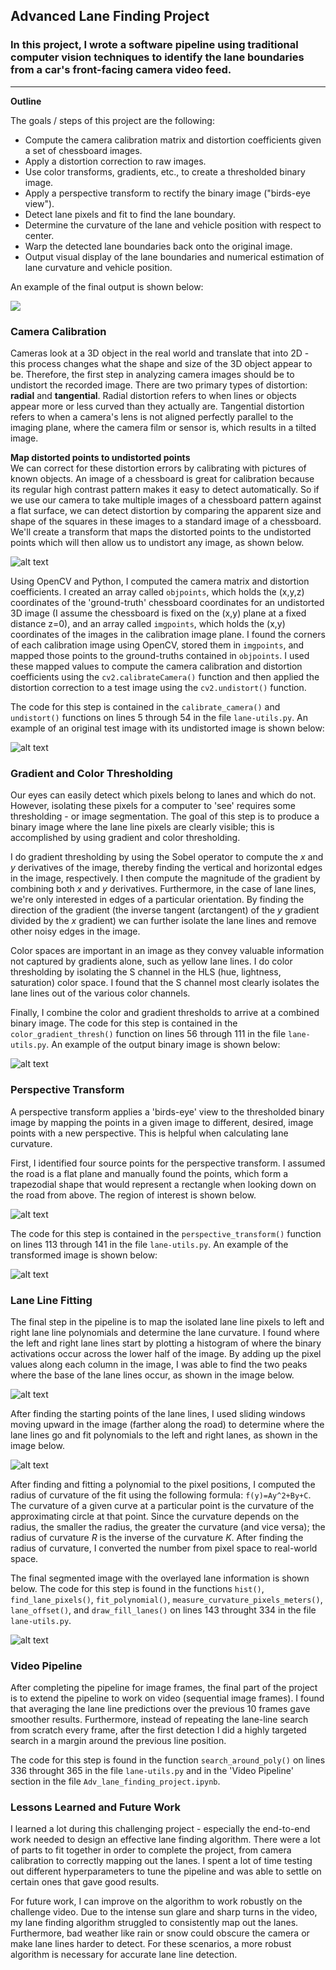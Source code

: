 ## Advanced Lane Finding Project

### In this project, I wrote a software pipeline using traditional computer vision techniques to identify the lane boundaries from a car's front-facing camera video feed.

---

**Outline**

The goals / steps of this project are the following:

* Compute the camera calibration matrix and distortion coefficients given a set of chessboard images.
* Apply a distortion correction to raw images.
* Use color transforms, gradients, etc., to create a thresholded binary image.
* Apply a perspective transform to rectify the binary image ("birds-eye view").
* Detect lane pixels and fit to find the lane boundary.
* Determine the curvature of the lane and vehicle position with respect to center.
* Warp the detected lane boundaries back onto the original image.
* Output visual display of the lane boundaries and numerical estimation of lane curvature and vehicle position.

An example of the final output is shown below:

![](adv_lane_line.gif)

[//]: # (Image References)

[image1]: ./img/output_images/cal_undist.jpg "cal_undist"
[image2]: ./img/output_images/test_undist.jpg "test_undist"
[image3]: ./img/output_images/test_binary.jpg "test_binary"
[image4]: ./img/output_images/test_roi.jpg "test_roi"
[image5]: ./img/output_images/test_binary_warped.jpg "test_binary_warped"
[image6]: ./img/output_images/test_histogram.jpg "test_histogram"
[image7]: ./img/output_images/test_polynomial.jpg "test_polynomial"
[image8]: ./img/output_images/test_final.jpg "test_final"
[video1]: ./project_video.mp4 "Video"

### Camera Calibration

Cameras look at a 3D object in the real world and translate that into 2D - this process changes what the shape and size of the 3D object appear to be. Therefore, the first step in analyzing camera images should be to undistort the recorded image. There are two primary types of distortion: **radial** and **tangential**. Radial distortion refers to when lines or objects appear more or less curved than they actually are. Tangential distortion refers to when a camera's lens is not aligned perfectly parallel to the imaging plane, where the camera film or sensor is, which results in a tilted image. 
  
**Map distorted points to undistorted points**       
We can correct for these distortion errors by calibrating with pictures of known objects. An image of a chessboard is great for calibration because its regular high contrast pattern makes it easy to detect automatically. So if we use our camera to take multiple images of a chessboard pattern against a flat surface, we can detect distortion by comparing the apparent size and shape of the squares in these images to a standard image of a chessboard. We'll create a transform that maps the distorted points to the undistorted points which will then allow us to undistort any image, as shown below.

![alt text][image1]

Using OpenCV and Python, I computed the camera matrix and distortion coefficients. I created an array called `objpoints`, which holds the (x,y,z) coordinates of the 'ground-truth' chessboard coordinates for an undistorted 3D image (I assume the chessboard is fixed on the (x,y) plane at a fixed distance z=0), and an array called `imgpoints`, which holds the (x,y) coordinates of the images in the calibration image plane. I found the corners of each calibration image using OpenCV, stored them in `imgpoints`, and mapped those points to the ground-truths contained in `objpoints`. I used these mapped values to compute the camera calibration and distortion coefficients using the `cv2.calibrateCamera()` function and then applied the distortion correction to a test image using the `cv2.undistort()` function.

The code for this step is contained in the `calibrate_camera()` and `undistort()` functions on lines 5 through 54 in the file `lane-utils.py`. An example of an original test image with its undistorted image is shown below:

![alt text][image2]


### Gradient and Color Thresholding
Our eyes can easily detect which pixels belong to lanes and which do not. However, isolating these pixels for a computer to 'see' requires some thresholding - or image segmentation. The goal of this step is to produce a binary image where the lane line pixels are clearly visible; this is accomplished by using gradient and color thresholding. 

I do gradient thresholding by using the Sobel operator to compute the *x* and *y* derivatives of the image, thereby finding the vertical and horizontal edges in the image, respectively. I then compute the magnitude of the gradient by combining both *x* and *y* derivatives. Furthermore, in the case of lane lines, we're only interested in edges of a particular orientation. By finding the direction of the gradient (the inverse tangent (arctangent) of the *y* gradient divided by the *x* gradient) we can further isolate the lane lines and remove other noisy edges in the image.

Color spaces are important in an image as they convey valuable information not captured by gradients alone, such as yellow lane lines. I do color thresholding by isolating the S channel in the HLS (hue, lightness, saturation) color space. I found that the S channel most clearly isolates the lane lines out of the various color channels. 

Finally, I combine the color and gradient thresholds to arrive at a combined binary image. The code for this step is contained in the `color_gradient_thresh()` function on lines 56 through 111 in the file `lane-utils.py`. An example of the output binary image is shown below:

![alt text][image3]

### Perspective Transform
A perspective transform applies a 'birds-eye' view to the thresholded binary image by mapping the points in a given image to different, desired, image points with a new perspective. This is helpful when calculating lane curvature. 

First, I identified four source points for the perspective transform. I assumed the road is a flat plane and manually found the points, which form a trapezodial shape that would represent a rectangle when looking down on the road from above. The region of interest is shown below.

![alt text][image4]

The code for this step is contained in the `perspective_transform()` function on lines 113 through 141 in the file `lane-utils.py`. An example of the transformed image is shown below:

![alt text][image5]

### Lane Line Fitting
The final step in the pipeline is to map the isolated lane line pixels to left and right lane line polynomials and determine the lane curvature. I found where the left and right lane lines start by plotting a histogram of where the binary activations occur across the lower half of the image. By adding up the pixel values along each column in the image, I was able to find the two peaks where the base of the lane lines occur, as shown in the image below.

![alt text][image6]

After finding the starting points of the lane lines, I used sliding windows moving upward in the image (farther along the road) to determine where the lane lines go and fit polynomials to the left and right lanes, as shown in the image below.

![alt text][image7]

After finding and fitting a polynomial to the pixel positions, I computed the radius of curvature of the fit using the following formula: `f(y)=Ay^2+By+C`. The curvature of a given curve at a particular point is the curvature of the approximating circle at that point. Since the curvature depends on the radius, the smaller the radius, the greater the curvature (and vice versa); the radius of curvature *R* is the inverse of the curvature *K*. After finding the radius of curvature, I converted the number from pixel space to real-world space. 

The final segmented image with the overlayed lane information is shown below. The code for this step is found in the functions `hist()`, `find_lane_pixels()`, `fit_polynomial()`, `measure_curvature_pixels_meters()`, `lane_offset()`, and `draw_fill_lanes()` on lines 143 throught 334 in the file `lane-utils.py`.

![alt text][image8]

### Video Pipeline
After completing the pipeline for image frames, the final part of the project is to extend the pipeline to work on video (sequential image frames). I found that averaging the lane line predictions over the previous 10 frames gave smoother results. Furthermore, instead of repeating the lane-line search from scratch every frame, after the first detection I did a highly targeted search in a margin around the previous line position.

The code for this step is found in the function `search_around_poly()` on lines 336 throught 365 in the file `lane-utils.py` and in the 'Video Pipeline' section in the file `Adv_lane_finding_project.ipynb`.

### Lessons Learned and Future Work
I learned a lot during this challenging project - especially the end-to-end work needed to design an effective lane finding algorithm. There were a lot of parts to fit together in order to complete the project, from camera calibration to correctly mapping out the lanes. I spent a lot of time testing out different hyperparameters to tune the pipeline and was able to settle on certain ones that gave good results.

For future work, I can improve on the algorithm to work robustly on the challenge video. Due to the intense sun glare and sharp turns in the video, my lane finding algorithm struggled to consistently map out the lanes. Furthermore, bad weather like rain or snow could obscure the camera or make lane lines harder to detect. For these scenarios, a more robust algorithm is necessary for accurate lane line detection.
